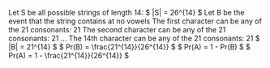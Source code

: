 Let S be all possible strings of length 14: $ |S| = 26^{14} $
Let B be the event that the string contains at no vowels
The first character can be any of the 21 consonants: 21
The second character can be any of the 21 consonants: 21
...
The 14th character can be any of the 21 consonants: 21
$ |B| = 21^{14} $
$ Pr(B) = \frac{21^{14}}{26^{14}} $
$ Pr(A) = 1 - Pr(B) $
$ Pr(A) = 1 - \frac{21^{14}}{26^{14}} $
